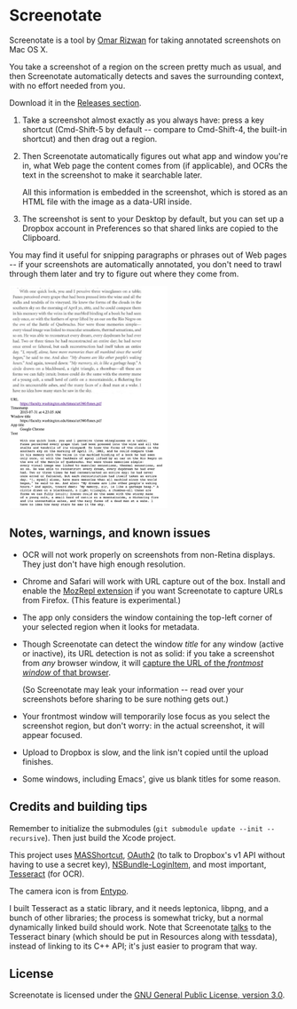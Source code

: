 # Screenotate

Screenotate is a tool by [Omar Rizwan](https://rsnous.com) for taking
annotated screenshots on Mac OS X.

You take a screenshot of a region on the screen pretty much as usual,
and then Screenotate automatically detects and saves the surrounding
context, with no effort needed from you.

Download it in the
[Releases section](https://github.com/osnr/Screenotate/releases/latest).

1. Take a screenshot almost exactly as you always have: press a key
   shortcut (Cmd-Shift-5 by default -- compare to Cmd-Shift-4, the
   built-in shortcut) and then drag out a region.

2. Then Screenotate automatically figures out what app and window
   you're in, what Web page the content comes from (if applicable),
   and OCRs the text in the screenshot to make it searchable
   later.

   All this information is embedded in the screenshot, which is
   stored as an HTML file with the image as a data-URI inside.

3. The screenshot is sent to your Desktop by default, but you can set
   up a Dropbox account in Preferences so that shared links are copied
   to the Clipboard.

You may find it useful for snipping paragraphs or phrases out of Web
pages -- if your screenshots are automatically annotated, you don't
need to trawl through them later and try to figure out where they come
from.

<a href="https://www.dropbox.com/s/u4eg19w9e4m3fpg/Screenshot%202015-07-31%20at%204.23.05%20AM.html?dl=0&raw=1" alt="Example screenshot output">
<img src="example.png" height="400">
</a>

## Notes, warnings, and known issues

- OCR will not work properly on screenshots from non-Retina
  displays. They just don't have high enough resolution.

- Chrome and Safari will work with URL capture out of the box. Install
  and enable the
  [MozRepl extension](https://github.com/bard/mozrepl/wiki) if you want
  Screenotate to capture URLs from Firefox. (This feature is
  experimental.)

- The app only considers the window containing the top-left corner of
  your selected region when it looks for metadata.

- Though Screenotate can detect the window *title* for any window
  (active or inactive), its URL detection is not as solid: if you take
  a screenshot from *any* browser window, it will
  [capture the URL of the *frontmost window* of that browser](https://github.com/osnr/Screenotate/blob/master/Screenotate/CaptureSelectionController.swift#L100).

  (So Screenotate may leak your information -- read over your
  screenshots before sharing to be sure nothing gets out.)

- Your frontmost window will temporarily lose focus as you select the
  screenshot region, but don't worry: in the actual screenshot, it
  will appear focused.

- Upload to Dropbox is slow, and the link isn't copied until the
  upload finishes.

- Some windows, including Emacs', give us blank titles for some
  reason.

## Credits and building tips

Remember to initialize the submodules (`git submodule update --init
--recursive`). Then just build the Xcode project.

This project uses
[MASShortcut](https://github.com/shpakovski/MASShortcut),
[OAuth2](https://github.com/p2/OAuth2) (to talk to Dropbox's v1 API
without having to use a secret key),
[NSBundle-LoginItem](https://github.com/nklizhe/NSBundle-LoginItem),
and most important,
[Tesseract](https://github.com/tesseract-ocr/tesseract) (for OCR).

The camera icon is from [Entypo](http://entypo.com/).

I built Tesseract as a static library, and it needs leptonica, libpng,
and a bunch of other libraries; the process is somewhat tricky, but a
normal dynamically linked build should work. Note that Screenotate
[talks](Screenotate/Tesseract.swift) to the Tesseract binary (which
should be put in Resources along with tessdata), instead of linking to
its C++ API; it's just easier to program that way.

## License

Screenotate is licensed under the [GNU General Public License, version
3.0](LICENSE.txt).
